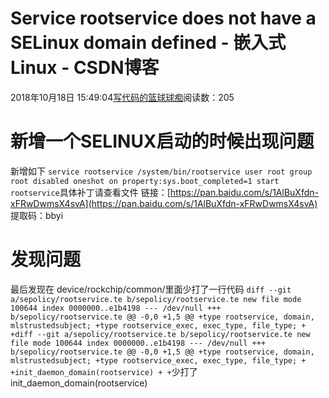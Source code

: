 
# Service rootservice does not have a SELinux domain defined - 嵌入式Linux - CSDN博客

2018年10月18日 15:49:04[写代码的篮球球痴](https://me.csdn.net/weiqifa0)阅读数：205



# 新增一个SELINUX启动的时候出现问题
新增如下
`service rootservice /system/bin/rootservice
    user root
    group root
    disabled
    oneshot
on property:sys.boot_completed=1
    start rootservice`具体补丁请查看文件
链接：[https://pan.baidu.com/s/1AlBuXfdn-xFRwDwmsX4svA](https://pan.baidu.com/s/1AlBuXfdn-xFRwDwmsX4svA)
提取码：bbyi
# 发现问题
最后发现在 device/rockchip/common/里面少打了一行代码
`diff --git a/sepolicy/rootservice.te b/sepolicy/rootservice.te
new file mode 100644
index 0000000..e1b4198
--- /dev/null
+++ b/sepolicy/rootservice.te
@@ -0,0 +1,5 @@
+type rootservice, domain, mlstrustedsubject;
+type rootservice_exec, exec_type, file_type;
+
+diff --git a/sepolicy/rootservice.te b/sepolicy/rootservice.te
new file mode 100644
index 0000000..e1b4198
--- /dev/null
+++ b/sepolicy/rootservice.te
@@ -0,0 +1,5 @@
+type rootservice, domain, mlstrustedsubject;
+type rootservice_exec, exec_type, file_type;
+
+init_daemon_domain(rootservice)
+
+`少打了init_daemon_domain(rootservice)

